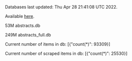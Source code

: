 Databases last updated: Thu Apr 28 21:41:08 UTC 2022. 

Available [here](https://github.com/cbeauhilton/ash-db/releases).


53M	abstracts.db

249M	abstracts_full.db

Current number of items in db:
[{"count(*)": 93309}]

Current number of scraped items in db:
[{"count(*)": 25530}]
